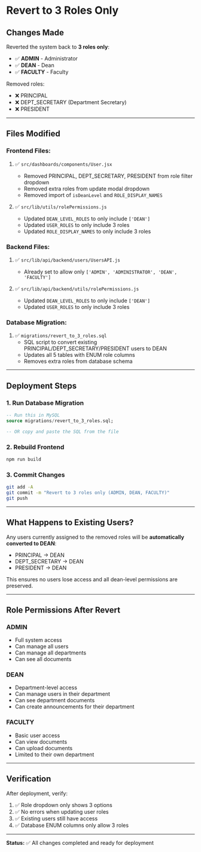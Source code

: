 # Revert to 3 Roles Only

## Changes Made

Reverted the system back to **3 roles only**:
- ✅ **ADMIN** - Administrator
- ✅ **DEAN** - Dean
- ✅ **FACULTY** - Faculty

Removed roles:
- ❌ PRINCIPAL
- ❌ DEPT_SECRETARY (Department Secretary)
- ❌ PRESIDENT

---

## Files Modified

### Frontend Files:
1. ✅ `src/dashboards/components/User.jsx`
   - Removed PRINCIPAL, DEPT_SECRETARY, PRESIDENT from role filter dropdown
   - Removed extra roles from update modal dropdown
   - Removed import of `isDeanLevel` and `ROLE_DISPLAY_NAMES`

2. ✅ `src/lib/utils/rolePermissions.js`
   - Updated `DEAN_LEVEL_ROLES` to only include `['DEAN']`
   - Updated `USER_ROLES` to only include 3 roles
   - Updated `ROLE_DISPLAY_NAMES` to only include 3 roles

### Backend Files:
1. ✅ `src/lib/api/backend/users/UsersAPI.js`
   - Already set to allow only `['ADMIN', 'ADMINISTRATOR', 'DEAN', 'FACULTY']`

2. ✅ `src/lib/api/backend/utils/rolePermissions.js`
   - Updated `DEAN_LEVEL_ROLES` to only include `['DEAN']`
   - Updated `USER_ROLES` to only include 3 roles

### Database Migration:
1. ✅ `migrations/revert_to_3_roles.sql`
   - SQL script to convert existing PRINCIPAL/DEPT_SECRETARY/PRESIDENT users to DEAN
   - Updates all 5 tables with ENUM role columns
   - Removes extra roles from database schema

---

## Deployment Steps

### 1. Run Database Migration
```sql
-- Run this in MySQL
source migrations/revert_to_3_roles.sql;

-- OR copy and paste the SQL from the file
```

### 2. Rebuild Frontend
```bash
npm run build
```

### 3. Commit Changes
```bash
git add -A
git commit -m "Revert to 3 roles only (ADMIN, DEAN, FACULTY)"
git push
```

---

## What Happens to Existing Users?

Any users currently assigned to the removed roles will be **automatically converted to DEAN**:
- PRINCIPAL → DEAN
- DEPT_SECRETARY → DEAN
- PRESIDENT → DEAN

This ensures no users lose access and all dean-level permissions are preserved.

---

## Role Permissions After Revert

### ADMIN
- Full system access
- Can manage all users
- Can manage all departments
- Can see all documents

### DEAN
- Department-level access
- Can manage users in their department
- Can see department documents
- Can create announcements for their department

### FACULTY
- Basic user access
- Can view documents
- Can upload documents
- Limited to their own department

---

## Verification

After deployment, verify:
1. ✅ Role dropdown only shows 3 options
2. ✅ No errors when updating user roles
3. ✅ Existing users still have access
4. ✅ Database ENUM columns only allow 3 roles

---

**Status:** ✅ All changes completed and ready for deployment
